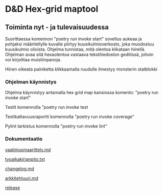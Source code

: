 # **D&D Hex-grid maptool**

## Toiminta nyt - ja tulevaisuudessa

Suorittaessa komennon "poetry run invoke start" sovellus aukeaa ja pohjaksi määritellylle kuvalle piirtyy kuusikulmioverkosto, joka muodostuu kuusikulmio olioista. Ohjelma tunnistaa, mitä olentoa klikataan hiirellä. Ohjelman avaa sitä hexaolentoa vastaava tekstitiedoston geditissä, johoin voi kirjoittaa muistiinpanoja. 

Hiiren oikeata painiketta klikkaamalla ruudulle ilmestyy monsterin statblokki

### Ohjelman käynnistys

Ohjelma käynnistyy antamalla hex grid map kansiossa komento: "poetry run invoke start"

Testit komennolla "poetry run invoke test

Testikattavuusraportti komennolla "poetry run invoke coverage"

Pylint tarkistus komennolla "poetry run invoke lint"


### Dokumentaatio

[vaatimusmaarittely.md](https://github.com/kaariroo/ot-harjoitustyo/blob/master/hex-grid-app/dokumentaatio/vaatimusmaarittely.md)

[tyoaikakirjanpito.txt](https://github.com/kaariroo/ot-harjoitustyo/blob/master/hex-grid-app/dokumentaatio/tyoaikakirjanpito.txt)

[changelog.md](https://github.com/kaariroo/ot-harjoitustyo/blob/master/hex-grid-app/dokumentaatio/changelog.md)

[arkkitehtuuri.md](https://github.com/kaariroo/ot-harjoitustyo/blob/master/hex-grid-app/dokumentaatio/arkkitehtuuri.md)

[release](https://github.com/kaariroo/ot-harjoitustyo/releases)
